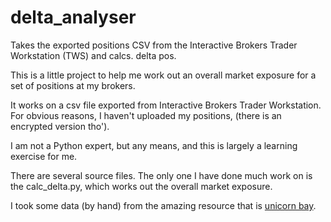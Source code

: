 # delta_analyser
Takes the exported positions CSV from the Interactive Brokers Trader Workstation (TWS) and calcs. delta pos.

This is a little project to help me work out an overall market exposure for a set of positions at my brokers.

It works on a csv file exported from Interactive Brokers Trader Workstation. For obvious reasons, I haven't uploaded my positions, 
(there is an encrypted version tho').

I am not a Python expert, but any means, and this is largely a learning exercise for me.

There are several source files. The only one I have done much work on is the calc_delta.py, which works out the overall market exposure. 

I took some data (by hand) from the amazing resource that is [unicorn bay](https://unicornbay.com/tools/asset-correlations).
